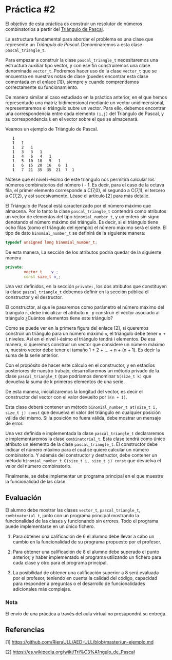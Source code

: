 # Práctica #2

El objetivo de esta práctica es construir un resolutor de números combinatorios a partir del [Triángulo de Pascal](https://es.wikipedia.org/wiki/Tri%C3%A1ngulo_de_Pascal).

La estructura fundamental para abordar el problema es una clase que represente un *Triángulo de Pascal*. Denominaremos a esta clase ```pascal_triangle_t```.

Para empezar a construir la clase ```pascal_triangle_t```  necesitaremos una estructura auxiliar tipo vector, y con ese fin construiremos una clase denominada ```vector_t```. Podremos hacer uso de la clase ```vector_t``` que se encuentra en nuestras notas de clase (puedes encontrar esta clase comentada en el enlace [1]), siempre y cuando comprendamos correctamente su funcionamiento.

De manera similar al caso estudiado en la práctica anterior, en el que hemos representado una matriz bidimensional mediante un vector unidimensional, representaremos el triángulo subre un vector. Para ello, debemos encontrar una correspondencia entre cada elemento  ```(i,j)``` del Triángulo de Pascal, y su correspondencia ```k``` en el vector sobre el que se almacenará.

Veamos un ejemplo de Triángulo de Pascal. 

```
   1  
   1   1
   1   2   1
   1   3   3   1
   1   4   6   4   1
   1   5  10  10   5   1
   1   6  15  20  16   6  1
   1   7  21  35  35  21  7  1  
```
Nótese que el nivel i-ésimo de este triángulo nos permitirá calcular los números combinatorios del número i - 1. Es decir, para el caso de la octava fila, el primer elemento corresponde a C(7,0), el segundo a C(7,1), el tercero a C(7,2), y así sucesivamente. Léase el artículo [2] para más detalle.

El Triángulo de Pascal está caracterizado por el número máximo que almacena. Por lo tanto la clase ```pascal_triangle_t``` contendrá como atributos un vector de elementos del tipo ```binomial_number_t```, y un entero sin signo denotando el número máximo del triángulo. Es decir, si el triángulo tiene ocho filas (como el triángulo del ejemplo) el número máximo será el siete. El tipo de dato ```binomial_number_t``` se definirá de la siguiente manera:

```cpp
typedef unsigned long binomial_number_t;
```
De esta manera, La sección de los atributos podría quedar de la siguiente manera

```cpp
private:
        vector_t    v_;
        const size_t n_;
```

Una vez definidos, en la sección ```private:```, los dos atributos que constituyen la clase ```pascal_triangle_t``` debemos definir en la sección pública el constructor y el destructor.

El constructor, al que le pasaremos como parámetro el número máximo del triángulo ```n```, debe inicializar el atributo ```n_``` y construir el vector asociado al triángulo ¿Cuántos elementos tiene este triángulo? 

Como se puede ver en la primera figura del enlace [2], si queremos construir un triángulo para un número máximo ```n```, el triángulo debe tener ```n + 1``` niveles. Así en el nivel i-ésimo el triángulo tendrá i elementos. De esa manera, si queremos construir un vector que considere un número máximo n, nuestro vector debe tener el tamaño 1 + 2 + ... + n + (n + 1). Es decir la suma de la serie anterior. 

Con el propósito de hacer este cálculo en el constructor, y en estadíos posteriores de nuestro trabajo, desarrollaremos un método privado de la clase ```pascal_triangle_t``` (que podríamos denominar ```S(size_t k)``` que devuelva la suma de k primeros elementos de una serie.

De esta manera, inicializaremos la longitud del vector, es decir el constructor del vector con el valor devuelto por ```S(n + 1)```.

Esta clase deberá contener un método ```binomial_number_t at(size_t i, size_t j) const``` que devuelva el valor del triángulo en cualquier posición válida del mismo. Si la posición no fuera válida, debe mostrar un mensaje de error.

Una vez definida e implementada la clase ```pascal_triangle_t``` declararemos e implementaremos la clase ```combinatorial_t```. Esta clase tendrá como único atributo un elemento de la clase ```pascal_triangle_t```. El constructor debe indicar el número máximo para el cual se quiere calcular un número combinatorio. Y además del constructor y destructor, debe contener un método ```binomial_number_t C(size_t i, size_t j) const``` que devuelva el valor del número combinatorio.

Finalmente, se debe implementar un programa principal en el que muestre la funcionalidad de las clase.

## Evaluación

El alumno debe mostrar las clases ```vector_t```, ```pascal_triangle_t```, ```combinatorial_t```, junto con un programa principal mostrando la funcionalidad de las clases y funcionando sin errores. Todo el programa puede implementarse en un único fichero.

1. Para obtener una calificación de 6 el alumno debe llevar a cabo un cambio en la funcionalidad de su programa propuesto por el profesor.

2. Para obtener una calificación de 8 el alumno debe superado el punto anterior, y haber implementado el programa utilizando un fichero para cada clase y otro para el programa principal.

3. La posibilidad de obtener una calificación superior a 8 será evaluada por el profesor, teniendo en cuenta la calidad del código, capacidad para responder a preguntas o el desarrollo de funcionalidades adicionales más complejas.  

### Nota
El envío de una práctica a través del aula virtual no presupondrá su entrega. 

## Referencias 

[1] https://github.com/RieraULL/AED-ULL/blob/master/un-ejemplo.md

[2] https://es.wikipedia.org/wiki/Tri%C3%A1ngulo_de_Pascal